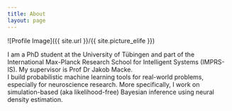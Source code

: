 ```yaml
---
title: About
layout: page
---
```

![Profile Image]({{ site.url }}/{{ site.picture_elife }})

<p>I am a PhD student at the University of Tübingen and part of the International Max-Planck Research School for Intelligent Systems (IMPRS-IS). My supervisor is Prof Dr Jakob Macke.<br/>
I build probabilistic machine learning tools for real-world problems, especially for neuroscience research. More specifically, I work on simulation-based (aka likelihood-free) Bayesian inference using neural density estimation.</p>
